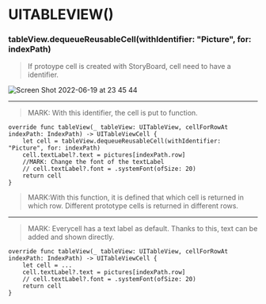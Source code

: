 # UITABLEVIEW()
### tableView.dequeueReusableCell(withIdentifier: "Picture", for: indexPath)

> If protoype cell is created with StoryBoard, cell need to have a identifier.


![Screen Shot 2022-06-19 at 23 45 44](https://user-images.githubusercontent.com/50085545/174499805-0251f36a-d3ef-482f-b0a6-9bf6572dc33d.png)


---


> MARK: With this identifier, the cell is put to function.



    override func tableView(_ tableView: UITableView, cellForRowAt indexPath: IndexPath) -> UITableViewCell {
        let cell = tableView.dequeueReusableCell(withIdentifier: "Picture", for: indexPath)
        cell.textLabel?.text = pictures[indexPath.row]
        //MARK: Change the font of the textLabel
        // cell.textLabel?.font = .systemFont(ofSize: 20)
        return cell
    }
    
    
> MARK:With this function, it is defined that which cell is returned in which row. Different prototype cells is returned in different rows.


--- 
> MARK: Everycell has a text label as default. Thanks to this, text can be added and shown directly.

    override func tableView(_ tableView: UITableView, cellForRowAt indexPath: IndexPath) -> UITableViewCell {
        let cell = ...
        cell.textLabel?.text = pictures[indexPath.row]
        // cell.textLabel?.font = .systemFont(ofSize: 20)
        return cell
    }
